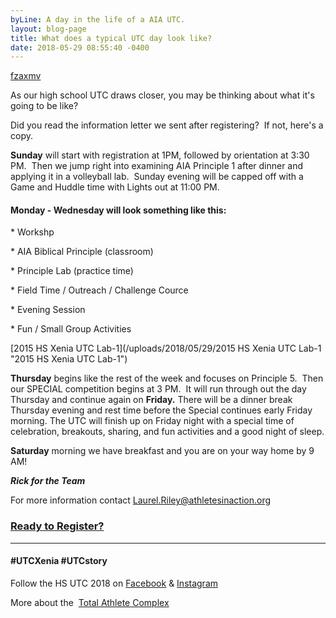 ```yaml
---
byLine: A day in the life of a AIA UTC.
layout: blog-page
title: What does a typical UTC day look like?
date: 2018-05-29 08:55:40 -0400
---
```

[fzaxmv](https://goo.gl/images/fzaxmv "fzaxmv")

As our high school UTC draws closer, you may be thinking about what it's going to be like?

Did you read the information letter we sent after registering?  If not, here's a copy.

**Sunday** will start with registration at 1PM, followed by orientation at 3:30 PM.  Then we jump right into examining AIA Principle 1 after dinner and applying it in a volleyball lab.  Sunday evening will be capped off with a Game and Huddle time with Lights out at 11:00 PM.

#### **Monday - Wednesday will look something like this:**

\* Workshp

\* AIA Biblical Principle (classroom)

\* Principle Lab (practice time)

\* Field Time / Outreach / Challenge Cource

\* Evening Session

\* Fun / Small Group Activities

[2015 HS Xenia UTC Lab-1](/uploads/2018/05/29/2015 HS Xenia UTC Lab-1 "2015 HS Xenia UTC Lab-1")

**Thursday** begins like the rest of the week and focuses on Principle 5.  Then our SPECIAL competition begins at 3 PM.  It will run through out the day Thursday and continue again on **Friday.**  There will be a dinner break Thursday evening and rest time before the Special continues early Friday morning. The UTC will finish up on Friday night with a special time of celebration, breakouts, sharing, and fun activities and a good night of sleep.

**Saturday** morning we have breakfast and you are on your way home by 9 AM!

**_Rick for the Team_**

For more information contact [Laurel.Riley@athletesinaction.org](mailto:laurel.riley@athletesinaction.org)

### [**Ready to Register?**]()

---

#### **#UTCXenia     #UTCstory**

Follow the HS UTC 2018 on  [Facebook](https://www.facebook.com/aiatotalathletecomplex/) & [Instagram](https://www.instagram.com/aia_sports_complex/)

More about the  [Total Athlete Complex](http://www.aiasportscomplex.com/)